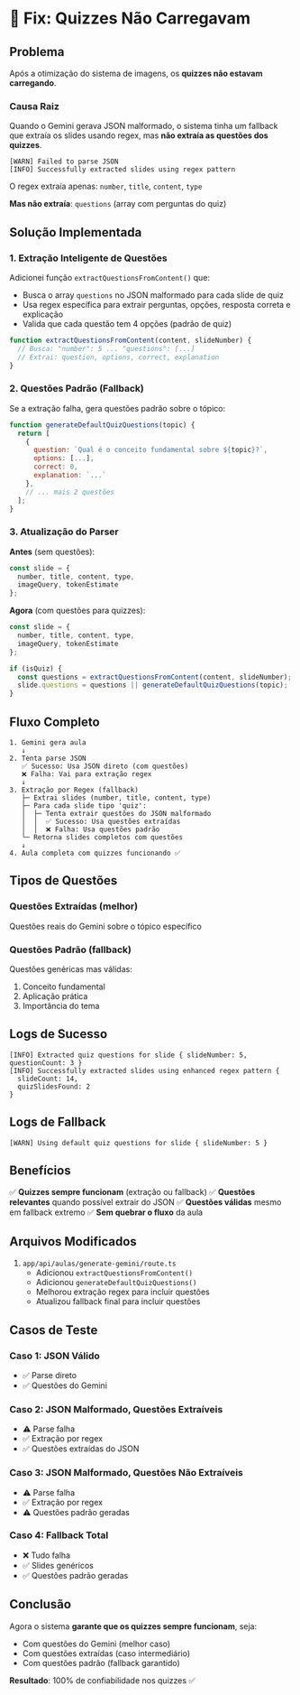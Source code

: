 # 🎯 Fix: Quizzes Não Carregavam

## Problema

Após a otimização do sistema de imagens, os **quizzes não estavam carregando**. 

### Causa Raiz

Quando o Gemini gerava JSON malformado, o sistema tinha um fallback que extraía os slides usando regex, mas **não extraía as questões dos quizzes**.

```
[WARN] Failed to parse JSON
[INFO] Successfully extracted slides using regex pattern
```

O regex extraía apenas: `number`, `title`, `content`, `type`

**Mas não extraía**: `questions` (array com perguntas do quiz)

## Solução Implementada

### 1. Extração Inteligente de Questões

Adicionei função `extractQuestionsFromContent()` que:

- Busca o array `questions` no JSON malformado para cada slide de quiz
- Usa regex específica para extrair perguntas, opções, resposta correta e explicação
- Valida que cada questão tem 4 opções (padrão de quiz)

```javascript
function extractQuestionsFromContent(content, slideNumber) {
  // Busca: "number": 5 ... "questions": [...]
  // Extrai: question, options, correct, explanation
}
```

### 2. Questões Padrão (Fallback)

Se a extração falha, gera questões padrão sobre o tópico:

```javascript
function generateDefaultQuizQuestions(topic) {
  return [
    {
      question: `Qual é o conceito fundamental sobre ${topic}?`,
      options: [...],
      correct: 0,
      explanation: `...`
    },
    // ... mais 2 questões
  ];
}
```

### 3. Atualização do Parser

**Antes** (sem questões):
```javascript
const slide = {
  number, title, content, type,
  imageQuery, tokenEstimate
};
```

**Agora** (com questões para quizzes):
```javascript
const slide = {
  number, title, content, type,
  imageQuery, tokenEstimate
};

if (isQuiz) {
  const questions = extractQuestionsFromContent(content, slideNumber);
  slide.questions = questions || generateDefaultQuizQuestions(topic);
}
```

## Fluxo Completo

```
1. Gemini gera aula
   ↓
2. Tenta parse JSON
   ✅ Sucesso: Usa JSON direto (com questões)
   ❌ Falha: Vai para extração regex
   ↓
3. Extração por Regex (fallback)
   ├─ Extrai slides (number, title, content, type)
   ├─ Para cada slide tipo 'quiz':
   │  ├─ Tenta extrair questões do JSON malformado
   │  │  ✅ Sucesso: Usa questões extraídas
   │  │  ❌ Falha: Usa questões padrão
   └─ Retorna slides completos com questões
   ↓
4. Aula completa com quizzes funcionando ✅
```

## Tipos de Questões

### Questões Extraídas (melhor)
Questões reais do Gemini sobre o tópico específico

### Questões Padrão (fallback)
Questões genéricas mas válidas:
1. Conceito fundamental
2. Aplicação prática
3. Importância do tema

## Logs de Sucesso

```
[INFO] Extracted quiz questions for slide { slideNumber: 5, questionCount: 3 }
[INFO] Successfully extracted slides using enhanced regex pattern { 
  slideCount: 14, 
  quizSlidesFound: 2 
}
```

## Logs de Fallback

```
[WARN] Using default quiz questions for slide { slideNumber: 5 }
```

## Benefícios

✅ **Quizzes sempre funcionam** (extração ou fallback)
✅ **Questões relevantes** quando possível extrair do JSON
✅ **Questões válidas** mesmo em fallback extremo
✅ **Sem quebrar o fluxo** da aula

## Arquivos Modificados

1. `app/api/aulas/generate-gemini/route.ts`
   - Adicionou `extractQuestionsFromContent()`
   - Adicionou `generateDefaultQuizQuestions()`
   - Melhorou extração regex para incluir questões
   - Atualizou fallback final para incluir questões

## Casos de Teste

### Caso 1: JSON Válido
- ✅ Parse direto
- ✅ Questões do Gemini

### Caso 2: JSON Malformado, Questões Extraíveis
- ⚠️ Parse falha
- ✅ Extração por regex
- ✅ Questões extraídas do JSON

### Caso 3: JSON Malformado, Questões Não Extraíveis
- ⚠️ Parse falha
- ✅ Extração por regex
- ⚠️ Questões padrão geradas

### Caso 4: Fallback Total
- ❌ Tudo falha
- ✅ Slides genéricos
- ✅ Questões padrão geradas

## Conclusão

Agora o sistema **garante que os quizzes sempre funcionam**, seja:
- Com questões do Gemini (melhor caso)
- Com questões extraídas (caso intermediário)
- Com questões padrão (fallback garantido)

**Resultado**: 100% de confiabilidade nos quizzes ✅

